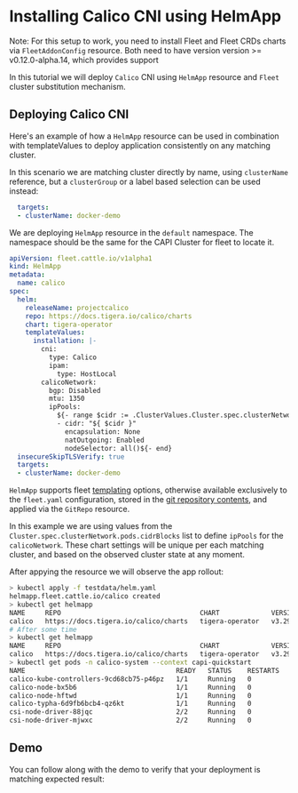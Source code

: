 # Installing Calico CNI using HelmApp

<div class="warning">

Note: For this setup to work, you need to install Fleet and Fleet CRDs charts via
`FleetAddonConfig` resource. Both need to have version version >= v0.12.0-alpha.14, which provides support

</div>

In this tutorial we will deploy `Calico` CNI using `HelmApp` resource and `Fleet` cluster substitution mechanism.

## Deploying Calico CNI

Here's an example of how a `HelmApp` resource can be used in combination with templateValues to deploy application consistently on any matching cluster.

In this scenario we are matching cluster directly by name, using `clusterName` reference, but a `clusterGroup` or a label based selection can be used instead:
```yaml
  targets:
  - clusterName: docker-demo
```

We are deploying `HelmApp` resource in the `default` namespace. The namespace should be the same for the CAPI Cluster for fleet to locate it.

```yaml
apiVersion: fleet.cattle.io/v1alpha1
kind: HelmApp
metadata:
  name: calico
spec:
  helm:
    releaseName: projectcalico
    repo: https://docs.tigera.io/calico/charts
    chart: tigera-operator
    templateValues:
      installation: |-
        cni:
          type: Calico
          ipam:
            type: HostLocal
        calicoNetwork:
          bgp: Disabled
          mtu: 1350
          ipPools:
            ${- range $cidr := .ClusterValues.Cluster.spec.clusterNetwork.pods.cidrBlocks }
            - cidr: "${ $cidr }"
              encapsulation: None
              natOutgoing: Enabled
              nodeSelector: all()${- end}
  insecureSkipTLSVerify: true
  targets:
  - clusterName: docker-demo
```

`HelmApp` supports fleet [templating][] options, otherwise available exclusively to the `fleet.yaml` configuration, stored in the [git repository contents][], and applied via the `GitRepo` resource.

[templating]: https://fleet.rancher.io/ref-fleet-yaml#templating
[git repository contents]: https://fleet.rancher.io/gitrepo-content

In this example we are using values from the `Cluster.spec.clusterNetwork.pods.cidrBlocks` list to define `ipPools` for the `calicoNetwork`. These chart settings will be unique per each matching cluster, and based on the observed cluster state at any moment.

After appying the resource we will observe the app rollout:

```bash
> kubectl apply -f testdata/helm.yaml
helmapp.fleet.cattle.io/calico created
> kubectl get helmapp
NAME     REPO                                   CHART             VERSION   BUNDLEDEPLOYMENTS-READY   STATUS
calico   https://docs.tigera.io/calico/charts   tigera-operator   v3.29.2   0/1                       NotReady(1) [Bundle calico]; apiserver.operator.tigera.io default [progressing]
# After some time
> kubectl get helmapp
NAME     REPO                                   CHART             VERSION   BUNDLEDEPLOYMENTS-READY   STATUS
calico   https://docs.tigera.io/calico/charts   tigera-operator   v3.29.2   1/1
> kubectl get pods -n calico-system --context capi-quickstart
NAME                                      READY   STATUS    RESTARTS   AGE
calico-kube-controllers-9cd68cb75-p46pz   1/1     Running   0          53s
calico-node-bx5b6                         1/1     Running   0          53s
calico-node-hftwd                         1/1     Running   0          53s
calico-typha-6d9fb6bcb4-qz6kt             1/1     Running   0          53s
csi-node-driver-88jqc                     2/2     Running   0          53s
csi-node-driver-mjwxc                     2/2     Running   0          53s
```

## Demo

You can follow along with the demo to verify that your deployment is matching expected result:

<script src="https://asciinema.org/a/700924.js" id="asciicast-700924" async="true"></script>
